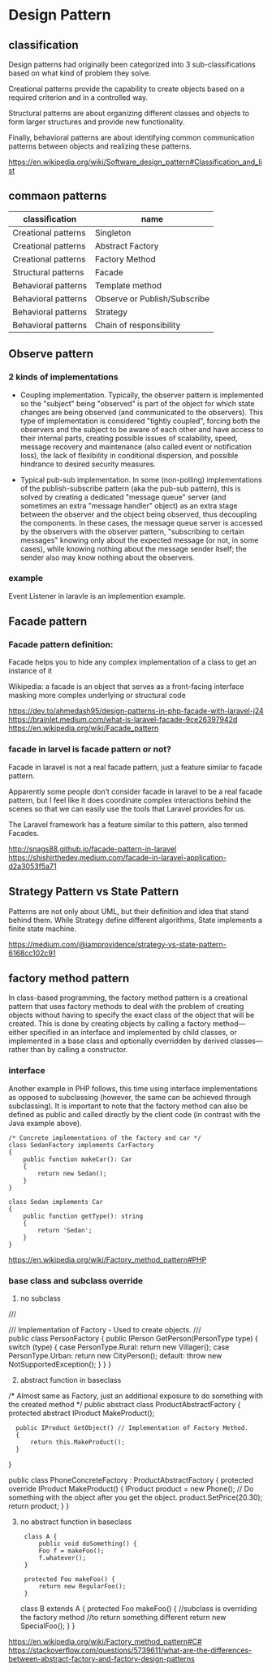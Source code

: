 # Design Pattern

## classification

Design patterns had originally been categorized into 3 sub-classifications based on what kind of problem they solve. 

Creational patterns provide the capability to create objects based on a required criterion and in a controlled way. 

Structural patterns are about organizing different classes and objects to form larger structures and provide new functionality. 

Finally, behavioral patterns are about identifying common communication patterns between objects and realizing these patterns.

https://en.wikipedia.org/wiki/Software_design_pattern#Classification_and_list  

## commaon patterns

| classification      | name |
| ----                | ---- |
| Creational patterns | Singleton |
| Creational patterns | Abstract Factory |
| Creational patterns | Factory Method |
| Structural patterns | Facade |
| Behavioral patterns | Template method |
| Behavioral patterns | Observe or Publish/Subscribe |
| Behavioral patterns | Strategy |
| Behavioral patterns | Chain of responsibility |

## Observe pattern

### 2 kinds of implementations

- Coupling implementation. Typically, the observer pattern is implemented so the "subject" being "observed" is part of the object for which state changes are being observed (and communicated to the observers). This type of implementation is considered "tightly coupled", forcing both the observers and the subject to be aware of each other and have access to their internal parts, creating possible issues of scalability, speed, message recovery and maintenance (also called event or notification loss), the lack of flexibility in conditional dispersion, and possible hindrance to desired security measures. 

- Typical pub-sub implementation. In some (non-polling) implementations of the publish-subscribe pattern (aka the pub-sub pattern), this is solved by creating a dedicated "message queue" server (and sometimes an extra "message handler" object) as an extra stage between the observer and the object being observed, thus decoupling the components. In these cases, the message queue server is accessed by the observers with the observer pattern, "subscribing to certain messages" knowing only about the expected message (or not, in some cases), while knowing nothing about the message sender itself; the sender also may know nothing about the observers. 

### example

Event Listener in laravle is an implemention example.

## Facade pattern

### Facade pattern definition:
Facade helps you to hide any complex implementation of a class to get an instance of it

Wikipedia:
a facade is an object that serves as a front-facing interface masking more complex underlying or structural code

https://dev.to/ahmedash95/design-patterns-in-php-facade-with-laravel-j24  
https://brainlet.medium.com/what-is-laravel-facade-9ce26397942d  
https://en.wikipedia.org/wiki/Facade_pattern  

### facade in larvel is facade pattern or not?

Facade in laravel is not a real facade pattern, just a feature similar to facade pattern.

Apparently some people don’t consider facade in laravel to be a real facade pattern, but I feel like it does coordinate complex interactions behind the scenes so that we can easily use the tools that Laravel provides for us.

The Laravel framework has a feature similar to this pattern, also termed Facades.

http://snags88.github.io/facade-pattern-in-laravel  
https://shishirthedev.medium.com/facade-in-laravel-application-d2a3053f5a71  

## Strategy Pattern vs State Pattern

Patterns are not only about UML, but their definition and idea that stand behind them. While Strategy define different algorithms, State implements a finite state machine.

https://medium.com/@iamprovidence/strategy-vs-state-pattern-6168cc102c91  

## factory method pattern

In class-based programming, the factory method pattern is a creational pattern that uses factory methods to deal with the problem of creating objects without having to specify the exact class of the object that will be created. This is done by creating objects by calling a factory method—either specified in an interface and implemented by child classes, or implemented in a base class and optionally overridden by derived classes—rather than by calling a constructor. 

### interface

Another example in PHP follows, this time using interface implementations as opposed to subclassing (however, the same can be achieved through subclassing). It is important to note that the factory method can also be defined as public and called directly by the client code (in contrast with the Java example above).

    /* Concrete implementations of the factory and car */
    class SedanFactory implements CarFactory
    {
        public function makeCar(): Car
        {
            return new Sedan();
        }
    }
    
    class Sedan implements Car
    {
        public function getType(): string
        {
            return 'Sedan';
        }
    }

https://en.wikipedia.org/wiki/Factory_method_pattern#PHP

### base class and subclass override

1. no subclass

  /// <summary>
  /// Implementation of Factory - Used to create objects.
  /// </summary>
  public class PersonFactory
  {
      public IPerson GetPerson(PersonType type)
      {
          switch (type)
          {
              case PersonType.Rural:
                  return new Villager();
              case PersonType.Urban:
                  return new CityPerson();
              default:
                  throw new NotSupportedException();
          }
      }
  }

2. abstract function in baseclass
   
  /* Almost same as Factory, just an additional exposure to do something with the created method */
  public abstract class ProductAbstractFactory
  {
      protected abstract IProduct MakeProduct();
  
      public IProduct GetObject() // Implementation of Factory Method.
      {
          return this.MakeProduct();
      }
  }
  
  public class PhoneConcreteFactory : ProductAbstractFactory
  {
      protected override IProduct MakeProduct()
      {
          IProduct product = new Phone();
          // Do something with the object after you get the object.
          product.SetPrice(20.30);
          return product;
      }
  }

3. no abstract function in baseclass

        class A {
            public void doSomething() {
            Foo f = makeFoo();
            f.whatever();   
        }

        protected Foo makeFoo() {
            return new RegularFoo();
        }


      class B extends A {
          protected Foo makeFoo() {
              //subclass is overriding the factory method 
              //to return something different
              return new SpecialFoo();
          }
      }
   
https://en.wikipedia.org/wiki/Factory_method_pattern#C#  
https://stackoverflow.com/questions/5739611/what-are-the-differences-between-abstract-factory-and-factory-design-patterns  

